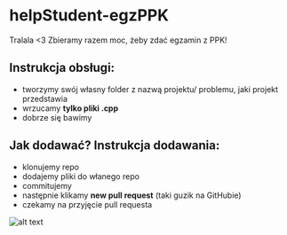 # helpStudent-egzPPK

Tralala <3 Zbieramy razem moc, żeby zdać egzamin z PPK!

## Instrukcja obsługi:
* tworzymy swój własny folder z nazwą projektu/ problemu, jaki projekt przedstawia
* wrzucamy **tylko pliki .cpp**
* dobrze się bawimy

## Jak dodawać? Instrukcja dodawania:
* klonujemy repo
* dodajemy pliki do włanego repo
* commitujemy
* następnie klikamy **new pull request** (taki guzik na GitHubie)
* czekamy na przyjęcie pull requesta

![alt text](https://vignette.wikia.nocookie.net/dbz-dokkanbattle/images/9/91/The_Fruits_of_Training_Super_Saiyan_2_Goku.png/revision/latest?cb=20160830123842)
